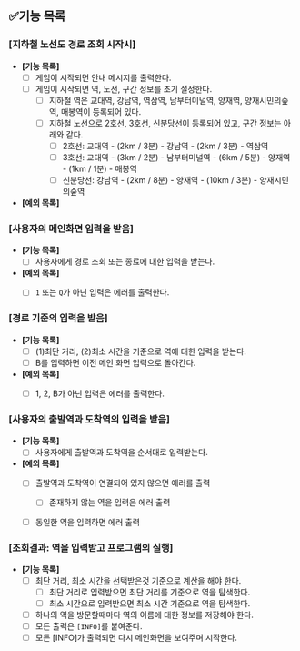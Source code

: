 ## ✅기능 목록

### [지하철 노선도 경로 조회 시작시]

- **[기능 목록]**
    - [ ] 게임이 시작되면 안내 메시지를 출력한다.
    - [ ] 게임이 시작되면 역, 노선, 구간 정보를 초기 설정한다.
        - [ ] 지하철 역은 교대역, 강남역, 역삼역, 남부터미널역, 양재역, 양재시민의숲역, 매봉역이
          등록되어 있다.
        - [ ] 지하철 노선으로 2호선, 3호선, 신분당선이 등록되어 있고, 구간 정보는 아래와 같다.
            - [ ] 2호선: 교대역 - (2km / 3분) - 강남역 - (2km / 3분) - 역삼역
            - [ ] 3호선: 교대역 - (3km / 2분) - 남부터미널역 - (6km / 5분) - 양재역 - (1km / 1분) - 매봉역
            - [ ] 신분당선: 강남역 - (2km / 8분) - 양재역 - (10km / 3분) - 양재시민의숲역
- **[예외 목록]**



### [사용자의 메인화면 입력을 받음]

- **[기능 목록]**
    - [ ] 사용자에게 경로 조회 또는 종료에 대한 입력을 받는다.

- **[예외 목록]**
    - [ ] `1` 또는 `Q`가 아닌 입력은 에러를 출력한다.



### [경로 기준의 입력을 받음]

- **[기능 목록]**
    - [ ] (1)최단 거리, (2)최소 시간을 기준으로 역에 대한 입력을 받는다.
    - [ ] B를 입력하면 이전 메인 화면 입력으로 돌아간다.

- **[예외 목록]**
    - [ ] 1, 2, B가 아닌 입력은 에러를 출력한다.



### [사용자의 출발역과 도착역의 입력을 받음]

- **[기능 목록]**
    - [ ] 사용자에게 출발역과 도착역을 순서대로 입력받는다.

- **[예외 목록]**
    - [ ] 출발역과 도착역이 연결되어 있지 않으면 에러를 출력
        - [ ] 존재하지 않는 역을 입력은 에러 출력
    - [ ] 동일한 역을 입력하면 에러 출력


### [조회결과: 역을 입력받고 프로그램의 실행]
- **[기능 목록]**
  - [ ] 최단 거리, 최소 시간을 선택받은것 기준으로 계산을 해야 한다.
    - [ ] 최단 거리로 입력받으면 최단 거리를 기준으로 역을 탐색한다.
    - [ ] 최소 시간으로 입력받으면 최소 시간 기준으로 역을 탐색한다.
  - [ ] 하나의 역을 방문할때마다 역의 이름에 대한 정보를 저장해야 한다. 
  - [ ] 모든 출력은 `[INFO]`를 붙여준다.
  - [ ] 모든 [INFO]가 출력되면 다시 메인화면을 보여주며 시작한다.